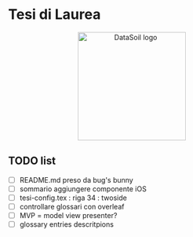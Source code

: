 # Tesi di Laurea
<p align="center">
    <img src="immagini/ds.png" alt="DataSoil logo" width="220">
</p>

## TODO list
- [ ] README.md preso da bug's bunny
- [ ] sommario aggiungere componente iOS
- [ ] tesi-config.tex : riga 34 : twoside 
- [ ] controllare glossari con overleaf
- [ ] MVP = model view presenter?
- [ ] glossary entries descritpions
